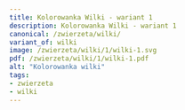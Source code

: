 ```yaml
---
title: Kolorowanka Wilki - wariant 1
description: Kolorowanka Wilki - wariant 1
canonical: /zwierzeta/wilki/
variant_of: wilki
image: /zwierzeta/wilki/1/wilki-1.svg
pdf: /zwierzeta/wilki/1/wilki-1.pdf
alt: "Kolorowanka wilki"
tags:
- zwierzeta
- wilki
---
```

